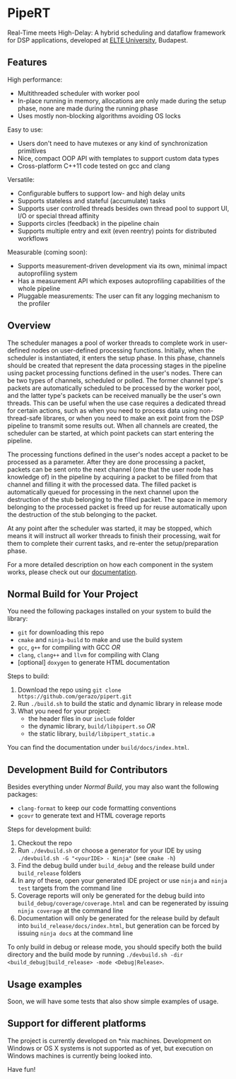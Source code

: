 # PipeRT

Real-Time meets High-Delay: A hybrid scheduling and dataflow framework for DSP applications, developed at [ELTE University](https://www.elte.hu/), Budapest.

## Features

High performance:
  - Multithreaded scheduler with worker pool
  - In-place running in memory, allocations are only made during the setup phase, none are made during the running phase
  - Uses mostly non-blocking algorithms avoiding OS locks

Easy to use:
  - Users don't need to have mutexes or any kind of synchronization primitives
  - Nice, compact OOP API with templates to support custom data types
  - Cross-platform C++11 code tested on gcc and clang

Versatile:
  - Configurable buffers to support low- and high delay units
  - Supports stateless and stateful (accumulate) tasks
  - Supports user controlled threads besides own thread pool to support UI, I/O or special thread affinity
  - Supports circles (feedback) in the pipeline chain
  - Supports multiple entry and exit (even reentry) points for distributed workflows

Measurable (coming soon):
  - Supports measurement-driven development via its own, minimal impact autoprofiling system
  - Has a measurement API which exposes autoprofiling capabilities of the whole pipeline
  - Pluggable measurements: The user can fit any logging mechanism to the profiler

## Overview

The scheduler manages a pool of worker threads to complete work in user-defined nodes on user-defined processing functions. Initially, when the scheduler is instantiated, it enters the setup phase. In this phase, channels should be created that represent the data processing stages in the pipeline using packet processing functions defined in the user's nodes. There can be two types of channels, scheduled or polled. The former channel type's packets are automatically scheduled to be processed by the worker pool, and the latter type's packets can be received manually be the user's own threads. This can be useful when the use case requires a dedicated thread for certain actions, such as when you need to process data using non-thread-safe librares, or when you need to make an exit point from the DSP pipeline to transmit some results out. When all channels are created, the scheduler can be started, at which point packets can start entering the pipeline.

The processing functions defined in the user's nodes accept a packet to be processed as a parameter. After they are done processing a packet, packets can be sent onto the next channel (one that the user node has knowledge of) in the pipeline by acquiring a packet to be filled from that channel and filling it with the processed data. The filled packet is automatically queued for processing in the next channel upon the destruction of the stub belonging to the filled packet. The space in memory belonging to the processed packet is freed up for reuse automatically upon the destruction of the stub belonging to the packet.

At any point after the scheduler was started, it may be stopped, which means it will instruct all worker threads to finish their processing, wait for them to complete their current tasks, and re-enter the setup/preparation phase.

For a more detailed description on how each component in the system works, please check out our [documentation](https://gerazo.github.io/pipert/).

## Normal Build for Your Project

You need the following packages installed on your system to build the library:
  - `git` for downloading this repo
  - `cmake` and `ninja-build` to make and use the build system
  - `gcc`, `g++` for compiling with GCC _OR_
  - `clang`, `clang++` and `llvm` for compiling with Clang
  - \[optional\] `doxygen` to generate HTML documentation

Steps to build:
1. Download the repo using `git clone https://github.com/gerazo/pipert.git`
2. Run `./build.sh` to build the static and dynamic library in release mode
3. What you need for your project:
    - the header files in our `include` folder
    - the dynamic library, `build/libpipert.so` _OR_
    - the static library, `build/libpipert_static.a`
 
You can find the documentation under `build/docs/index.html`.

## Development Build for Contributors

Besides everything under _Normal Build_, you may also want the following packages:
  - `clang-format` to keep our code formatting conventions
  - `gcovr` to generate text and HTML coverage reports

Steps for development build:
1. Checkout the repo
2. Run `./devbuild.sh` or choose a generator for your IDE by using `./devbuild.sh -G "<yourIDE> - Ninja"` (see `cmake -h`)
3. Find the debug build under `build_debug` and the release build under `build_release` folders
4. In any of these, open your generated IDE project or use `ninja` and `ninja test` targets from the command line
5. Coverage reports will only be generated for the debug build into `build_debug/coverage/coverage.html` and can be regenerated by issuing `ninja coverage` at the command line
6. Documentation will only be generated for the release build by default into `build_release/docs/index.html`, but generation can be forced by issuing `ninja docs` at the command line

To only build in debug or release mode, you should specify both the build directory and the build mode by running `./devbuild.sh -dir <build_debug|build_release> -mode <Debug|Release>`.

## Usage examples

Soon, we will have some tests that also show simple examples of usage.

## Support for different platforms

The project is currently developed on *nix machines. Development on Windows or OS X systems is not supported as of yet, but execution on Windows machines is currently being looked into.

Have fun!

